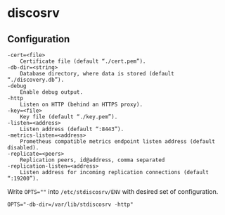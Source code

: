 # discosrv

## Configuration
```
-cert=<file>
    Certificate file (default “./cert.pem”).
-db-dir=<string>
    Database directory, where data is stored (default “./discovery.db”).
-debug
    Enable debug output.
-http
    Listen on HTTP (behind an HTTPS proxy).
-key=<file>
    Key file (default “./key.pem”).
-listen=<address>
    Listen address (default “:8443”).
-metrics-listen=<address>
    Prometheus compatible metrics endpoint listen address (default disabled).
-replicate=<peers>
    Replication peers, id@address, comma separated
-replication-listen=<address>
    Listen address for incoming replication connections (default “:19200”).
```

Write `OPTS=""` into `/etc/stdiscosrv/ENV` with desired set of configuration.

`OPTS="-db-dir=/var/lib/stdiscosrv -http"`
